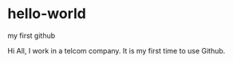 # hello-world
my first github

Hi All,
I work in a telcom company. It is my first time to use Github.
